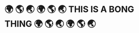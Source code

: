 # :earth_africa: :earth_americas: :earth_asia: :earth_africa: :earth_americas: :earth_asia: THIS IS A BONG THING :earth_africa: :earth_americas: :earth_asia: :earth_africa: :earth_americas: :earth_asia: